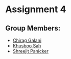 # Assignment 4

## Group Members:
* [Chirag Galani](cgalani@iu.edu)
* [Khusboo Sah](sahk@iu.edu)
* [Shreejit Panicker](skpanick@iu.edu)


